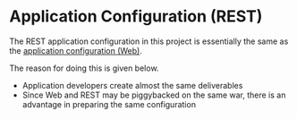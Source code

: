 # Application Configuration (REST)

The REST application configuration in this project is essentially the same as the [application configuration (Web)](./アプリケーション構成（Web）.md).

The reason for doing this is given below.

- Application developers create almost the same deliverables
- Since Web and REST may be piggybacked on the same war, there is an advantage in preparing the same configuration


